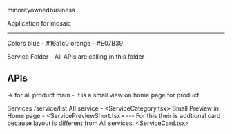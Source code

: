 
minorityownedbusiness

Application for mosaic

---------------------------------------------------------------------------------------

Colors blue - #16a1c0
       orange -  #E07B39

Service Folder - All APIs are calling in this folder

## APIs 

<ProductGrid> -> for all product main 
<ProductPreview/> - It is a small view on home page for product



Services
/service/list
All service - <ServiceCategory.tsx>
Small Preview in Home page - <ServicePreviewShort.tsx> --- For this their is addtional card because layout is different from All services. <ServiceCard.tsx>

